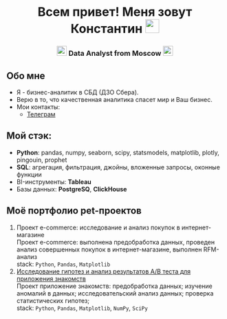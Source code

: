 <h1 align="center"> Всем привет! Меня зовут Константин
<img src="https://github.com/blackcater/blackcater/raw/main/images/Hi.gif" height="32"/></h1>
<h3 align="center"> <img src="https://em-content.zobj.net/source/apple/391/sparkles_2728.png" height="23"/> Data Analyst from Moscow <img src="https://em-content.zobj.net/source/apple/391/sparkles_2728.png" height="23"/> </h3>

## Обо мне
- Я - бизнес-аналитик в СБД (ДЗО Сбера).
- Верю в то, что качественная аналитика спасет мир и Ваш бизнес.
- Мои контакты:
    - [Телеграм](https://t.me/kostya_gp)

## Мой стэк:
- **Python**: pandas, numpy, seaborn, scipy, statsmodels, matplotlib, plotly, pingouin, prophet
- **SQL**: агрегация, фильтрация, джойны, вложенные запросы, оконные функции 
- BI-инструменты: **Tableau**
- Базы данных: **PostgreSQ**, **ClickHouse**

## Моё портфолио pet-проектов

1. Проект e-commerce: исследование и анализ покупок в интернет-магазине <br />
   Проект e-commerce: выполнена предобработка данных, проведен анализ совершенных покупок в интернет-магазине, выполнен RFM-анализ <br />
   stack: `Python`, `Pandas`, `Matplotlib` <br />
2. [Исследование гипотез и анализ результатов A/B теста для приложения знакомств](https://github.com/kostyahse/DatingAB/blob/main/%D0%9A%D0%B5%D0%B9%D1%81%20%E2%84%961%20-%20%D0%9F%D1%80%D0%B8%D0%BB%D0%BE%D0%B6%D0%B5%D0%BD%D0%B8%D0%B5%20%D0%B7%D0%BD%D0%B0%D0%BA%D0%BE%D0%BC%D1%81%D1%82%D0%B2.ipynb) <br />
   Проект приложение знакомств: предобработка данных; изучение аномалий в данных; исследовательский анализ данных; проверка статистических гипотез; <br />
   stack: `Python`, `Pandas`, `Matplotlib`, `NumPy`, `SciPy` <br />
